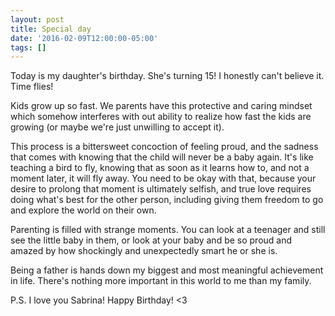 ```yaml
---
layout: post
title: Special day
date: '2016-02-09T12:00:00-05:00'
tags: []
---
```

Today is my daughter's birthday. She's turning 15! I honestly can't believe it. Time flies!

Kids grow up so fast. We parents have this protective and caring mindset which somehow interferes with out ability to realize how fast the kids are growing (or maybe we're just unwilling to accept it).

This process is a bittersweet concoction of feeling proud, and the sadness that comes with knowing that the child will never be a baby again. It's like teaching a bird to fly, knowing that as soon as it learns how to, and not a moment later, it will fly away. You need to be okay with that, because your desire to prolong that moment is ultimately selfish, and true love requires doing what's best for the other person, including giving them freedom to go and explore the world on their own.

Parenting is filled with strange moments. You can look at a teenager and still see the little baby in them, or look at your baby and be so proud and amazed by how shockingly and unexpectedly smart he or she is.

Being a father is hands down my biggest and most meaningful achievement in life. There's nothing more important in this world to me than my family.

P.S. I love you Sabrina! Happy Birthday! <3

